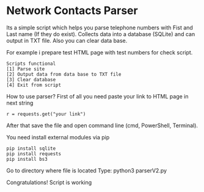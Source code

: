 # Network Contacts Parser
Its a simple script which helps you parse telephone numbers with Fist and Last name (If they do exist). 
Collects data into a database (SQLite) and can output in TXT file.
Also you can clear data base.

For example i prepare test HTML page with test numbers for check script.

	Scripts functional
	[1] Parse site
	[2] Output data from data base to TXT file
	[3] Clear database
	[4] Exit from script

How to use parser? 
First of all you need paste your link to HTML page in next string

	r = requests.get("your link")

After that save the file and open command line (cmd, PowerShell, Terminal).

You need install external modules via pip

	pip install sqlite
	pip install requests
	pip install bs3

Go to directory where file is located
Type: python3 parserV2.py

Congratulations! Script is working
